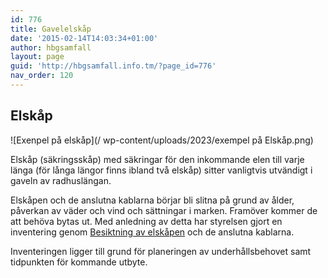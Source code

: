 ```yaml
---
id: 776
title: Gavelelskåp
date: '2015-02-14T14:03:34+01:00'
author: hbgsamfall
layout: page
guid: 'http://hbgsamfall.info.tm/?page_id=776'
nav_order: 120
---
```


## Elskåp  

![Exenpel på elskåp](/ wp-content/uploads/2023/exempel på Elskåp.png)  

Elskåp (säkringsskåp) med säkringar för den inkommande elen till varje länga (för långa längor finns ibland två elskåp) sitter vanligtvis utvändigt i gaveln av radhuslängan.

Elskåpen och de anslutna kablarna börjar bli slitna på grund av ålder, påverkan av väder och vind och sättningar i marken. Framöver kommer de att behöva bytas ut. Med anledning av detta har styrelsen gjort en inventering genom [Besiktning av elskåpen](/wp-content/uploads/2015/02/Besiktning-av-elskåp.pdf) och de anslutna kablarna.

 Inventeringen ligger till grund för planeringen av underhållsbehovet samt tidpunkten för kommande utbyte.
